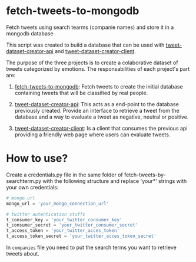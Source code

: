 # fetch-tweets-to-mongodb
Fetch tweets using search tearms (companie names) and store it in a mongodb database

This script was created to build a database that can be used with [tweet-dataset-creator-api](https://github.com/Juliano-rb/tweet-dataset-creator-api) and [tweet-dataset-creator-client](https://github.com/Juliano-rb/tweet-dataset-creator-client).

The purpose of the three projects is to create a colaborative dataset of tweets categorized by emotions. The responsabilities of each project's part are:

1. [fetch-tweets-to-mongodb](https://github.com/Juliano-rb/fetch-tweets-to-mongodb): Fetch tweets to create the initial database containing tweets that will be classified by real people.

2. [tweet-dataset-creator-api](https://github.com/Juliano-rb/tweet-dataset-creator-api): This acts as a end-point to the database previously created. Provide an interface to retrieve a tweet from the database and a way to evaluate a tweet as negative, neutral or positive.

3. [tweet-dataset-creator-client](https://github.com/Juliano-rb/tweet-dataset-creator-client): Is a client that consumes the previous api providing a friendly web page where users can evaluate tweets.

# How to use?
Create a credentials.py file in the same folder of fetch-tweets-by-searchterm.py with the following structure and replace 'your*' strings with your own credentials:

```python
# mongo url
mongo_url = 'your_mongo_connection_url'

# twitter autentication stuffs
t_consumer_key = 'your_twitter_consumer_key'
t_consumer_secret = 'your_twitter_consumer_secret'
t_access_token = 'your_twitter_acces_token'
t_access_token_secret = 'your_twitter_acces_token_secret'
```

In `companies` file you need to put the search terms you want to retrieve tweets about.